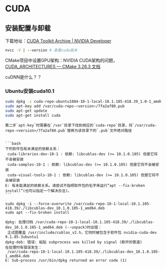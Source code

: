 

# CUDA

## 安装配置与卸载

下载地址：[CUDA Toolkit Archive | NVIDIA Developer](https://developer.nvidia.com/cuda-toolkit-archive)

```bash
nvcc -V | --version # 查看cuda版本
```

CMake项目中设置GPU架构：NVIDIA CUDA架构的问题，[CUDA_ARCHITECTURES — CMake 3.26.3 文档](https://cmake.org/cmake/help/latest/prop_tgt/CUDA_ARCHITECTURES.html)

cuDNN是什么？？

### Ubuntu安装cuda10.1

```bash
sudo dpkg -i cuda-repo-ubuntu1804-10-1-local-10.1.105-418.39_1.0-1_amd64.deb
sudo apt-key add /var/cuda-repo-<version>/7fa2af80.pub
sudo apt-get update
sudo apt-get install cuda
```

```{note}
第二步`apt-key`时需要在`/var`目录下找到相应的`cuda-repo`目录，将`/var/cuda-repo-<version>/7fa2af80.pub`替换为该目录下的`.pub`文件绝对路径
```





~~~{error}

```bash
下列软件包有未满足的依赖关系：
 cuda-libraries-dev-10-1 : 依赖: libcublas-dev (>= 10.1.0.105) 但是它将不会被安装
 cuda-samples-10-1 : 依赖: libcublas-dev (>= 10.1.0.105) 但是它将不会被安装
 cuda-visual-tools-10-1 : 依赖: libcublas-dev (>= 10.1.0.105) 但是它将不会被安装
E: 有未能满足的依赖关系。请尝试不指明软件包的名字来运行“apt --fix-broken install”(也可以指定一个解决办法)。
```
~~~



```{error}
sudo dpkg -i --force-overwrite /var/cuda-repo-10-1-local-10.1.105-418.39/./libcublas-dev_10.1.0.105-1_amd64.deb
sudo apt --fix-broken install
```



```{error}
dpkg: 处理归档 /var/cuda-repo-10-1-local-10.1.105-418.39/./libcublas-dev_10.1.0.105-1_amd64.deb (--unpack)时出错：
 正试图覆盖 /usr/include/cublas_v2.h，它同时被包含于软件包 nvidia-cuda-dev 9.1.85-3ubuntu1
dpkg-deb: 错误: 粘贴 subprocess was killed by signal (断开的管道)
在处理时有错误发生：
 /var/cuda-repo-10-1-local-10.1.105-418.39/./libcublas-dev_10.1.0.105-1_amd64.deb
E: Sub-process /usr/bin/dpkg returned an error code (1)

```

